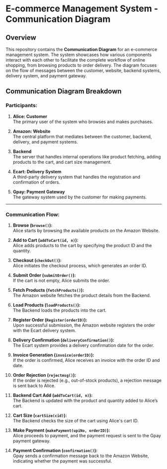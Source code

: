 # E-commerce Management System - Communication Diagram

## Overview

This repository contains the **Communication Diagram** for an e-commerce management system. The system showcases how various components interact with each other to facilitate the complete workflow of online shopping, from browsing products to order delivery. The diagram focuses on the flow of messages between the customer, website, backend systems, delivery system, and payment gateway.

## Communication Diagram Breakdown

### Participants:
1. **Alice: Customer**  
   The primary user of the system who browses and makes purchases.
   
2. **Amazon: Website**  
   The central platform that mediates between the customer, backend, delivery, and payment systems.
   
3. **Backend**  
   The server that handles internal operations like product fetching, adding products to the cart, and cart size management.
   
4. **Ecart: Delivery System**  
   A third-party delivery system that handles the registration and confirmation of orders.
   
5. **Gpay: Payment Gateway**  
   The gateway system used by the customer for making payments.

---

### Communication Flow:

1. **Browse (`browse()`):**  
   Alice starts by browsing the available products on the Amazon Website.

2. **Add to Cart (`addToCart(id, n)`):**  
   Alice adds products to the cart by specifying the product ID and the quantity.

3. **Checkout (`checkOut()`):**  
   Alice initiates the checkout process, which generates an order ID.

4. **Submit Order (`submitOrder()`):**  
   If the cart is not empty, Alice submits the order.

5. **Fetch Products (`fetchProducts()`):**  
   The Amazon website fetches the product details from the Backend.

6. **Load Products (`loadProducts()`):**  
   The Backend loads the products into the cart.

7. **Register Order (`Register(orderID)`):**  
   Upon successful submission, the Amazon website registers the order with the Ecart delivery system.

8. **Delivery Confirmation (`deliveryConfirmation()`):**  
   The Ecart system provides a delivery confirmation date for the order.

9. **Invoice Generation (`invoice(orderID)`):**  
   If the order is confirmed, Alice receives an invoice with the order ID and date.

10. **Order Rejection (`rejectmsg()`):**  
   If the order is rejected (e.g., out-of-stock products), a rejection message is sent back to Alice.

11. **Backend Cart Add (`addToCart(id, n)`):**  
   The Backend is updated with the product and quantity added to Alice’s cart.

12. **Cart Size (`cartSize(cid)`):**  
   The Backend checks the size of the cart using Alice's cart ID.

13. **Make Payment (`makePayment(upiNo, orderID)`):**  
   Alice proceeds to payment, and the payment request is sent to the Gpay payment gateway.

14. **Payment Confirmation (`confirmation()`):**  
   Gpay sends a confirmation message back to the Amazon Website, indicating whether the payment was successful.

